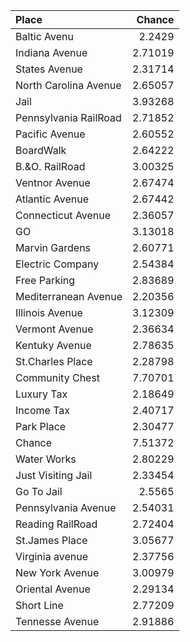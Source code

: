 |Place  |Chance|
:---|---:
|Baltic Avenu | 2.2429|
|Indiana Avenue | 2.71019|
|States Avenue | 2.31714|
|North Carolina Avenue | 2.65057|
|Jail | 3.93268|
|Pennsylvania RailRoad | 2.71852|
|Pacific Avenue | 2.60552|
|BoardWalk | 2.64222|
|B.&O. RailRoad | 3.00325|
|Ventnor Avenue | 2.67474|
|Atlantic Avenue | 2.67442|
|Connecticut Avenue | 2.36057|
|GO | 3.13018|
|Marvin Gardens | 2.60771|
|Electric Company | 2.54384|
|Free Parking | 2.83689|
|Mediterranean Avenue | 2.20356|
|Illinois Avenue | 3.12309|
|Vermont Avenue | 2.36634|
|Kentuky Avenue | 2.78635|
|St.Charles Place | 2.28798|
|Community Chest | 7.70701|
|Luxury Tax | 2.18649|
|Income Tax | 2.40717|
|Park Place | 2.30477|
|Chance | 7.51372|
|Water Works | 2.80229|
|Just Visiting Jail | 2.33454|
|Go To Jail | 2.5565|
|Pennsylvania Avenue | 2.54031|
|Reading RailRoad | 2.72404|
|St.James Place | 3.05677|
|Virginia avenue | 2.37756|
|New York Avenue | 3.00979|
|Oriental Avenue | 2.29134|
|Short Line | 2.77209|
|Tennesse Avenue | 2.91886|
